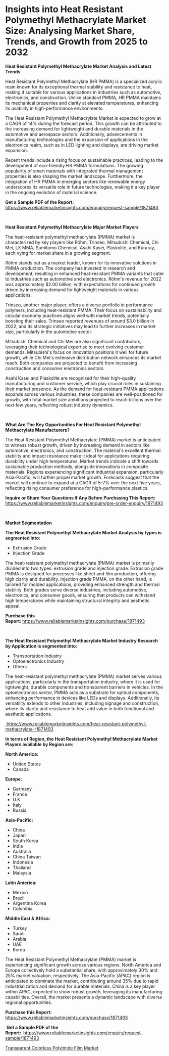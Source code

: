 <p><h1>Insights into Heat Resistant Polymethyl Methacrylate Market Size: Analysing Market Share, Trends, and Growth from 2025 to 2032</h1></p><p><strong>Heat Resistant Polymethyl Methacrylate Market Analysis and Latest Trends</strong></p>
<p><p>Heat Resistant Polymethyl Methacrylate (HR PMMA) is a specialized acrylic resin known for its exceptional thermal stability and resistance to heat, making it suitable for various applications in industries such as automotive, electronics, and construction. Unlike standard PMMA, HR PMMA maintains its mechanical properties and clarity at elevated temperatures, enhancing its usability in high-performance environments. </p><p>The Heat Resistant Polymethyl Methacrylate Market is expected to grow at a CAGR of 14% during the forecast period. This growth can be attributed to the increasing demand for lightweight and durable materials in the automotive and aerospace sectors. Additionally, advancements in manufacturing technologies and the expansion of applications in the electronics realm, such as in LED lighting and displays, are driving market expansion. </p><p>Recent trends include a rising focus on sustainable practices, leading to the development of eco-friendly HR PMMA formulations. The growing popularity of smart materials with integrated thermal management properties is also shaping the market landscape. Furthermore, the integration of HR PMMA in emerging sectors like renewable energy underscores its versatile role in future technologies, making it a key player in the ongoing evolution of material science.</p></p>
<p><strong>Get a Sample PDF of the Report:&nbsp;</strong> <a href="https://www.reliablemarketinsights.com/enquiry/request-sample/1871493?utm_campaign=2004&utm_medium=2&utm_source=Github&utm_content=ia&utm_term=04022025&utm_id=heat-resistant-polymethyl-methacrylate">https://www.reliablemarketinsights.com/enquiry/request-sample/1871493</a></p>
<p>&nbsp;</p>
<p><strong>Heat Resistant Polymethyl Methacrylate Major Market Players</strong></p>
<p><p>The heat-resistant polymethyl methacrylate (PMMA) market is characterized by key players like Röhm, Trinseo, Mitsubishi Chemical, Chi Mei, LX MMA, Sumitomo Chemical, Asahi Kasei, Plaskolite, and Kuraray, each vying for market share in a growing segment.</p><p>Röhm stands out as a market leader, known for its innovative solutions in PMMA production. The company has invested in research and development, resulting in enhanced heat-resistant PMMA variants that cater to industries such as automotive and electronics. Röhm's revenue for 2022 was approximately $2.00 billion, with expectations for continued growth driven by increasing demand for lightweight materials in various applications.</p><p>Trinseo, another major player, offers a diverse portfolio in performance polymers, including heat-resistant PMMA. Their focus on sustainability and circular economy practices aligns well with market trends, potentially boosting their sales. Trinseo reported revenues of around $3.0 billion in 2022, and its strategic initiatives may lead to further increases in market size, particularly in the automotive sector.</p><p>Mitsubishi Chemical and Chi Mei are also significant contributors, leveraging their technological expertise to meet evolving customer demands. Mitsubishi's focus on innovation positions it well for future growth, while Chi Mei's extensive distribution network enhances its market reach. Both companies are projected to benefit from increasing construction and consumer electronics sectors.</p><p>Asahi Kasei and Plaskolite are recognized for their high-quality manufacturing and customer service, which play crucial roles in sustaining their market presence. As the demand for heat-resistant PMMA applications expands across various industries, these companies are well-positioned for growth, with total market size ambitions projected to reach billions over the next few years, reflecting robust industry dynamics.</p></p>
<p>&nbsp;</p>
<p><strong>What Are The Key Opportunities For Heat Resistant Polymethyl Methacrylate Manufacturers?</strong></p>
<p><p>The Heat Resistant Polymethyl Methacrylate (PMMA) market is anticipated to witness robust growth, driven by increasing demand in sectors like automotive, electronics, and construction. The material's excellent thermal stability and impact resistance make it ideal for applications requiring durability under high temperatures. Market trends indicate a shift towards sustainable production methods, alongside innovations in composite materials. Regions experiencing significant industrial expansion, particularly Asia-Pacific, will further propel market growth. Forecasts suggest that the market will continue to expand at a CAGR of 5-7% over the next five years, reflecting rising consumer preference for high-performance plastics.</p></p>
<p><strong>Inquire or Share Your Questions If Any Before Purchasing This Report:</strong> <a href="https://www.reliablemarketinsights.com/enquiry/pre-order-enquiry/1871493?utm_campaign=2004&utm_medium=2&utm_source=Github&utm_content=ia&utm_term=04022025&utm_id=heat-resistant-polymethyl-methacrylate">https://www.reliablemarketinsights.com/enquiry/pre-order-enquiry/1871493</a></p>
<p>&nbsp;</p>
<p><strong>Market Segmentation</strong></p>
<p><strong>The Heat Resistant Polymethyl Methacrylate Market Analysis by types is segmented into:</strong></p>
<p><ul><li>Extrusion Grade</li><li>Injection Grade</li></ul></p>
<p><p>The heat-resistant polymethyl methacrylate (PMMA) market is primarily divided into two types: extrusion grade and injection grade. Extrusion grade PMMA is designed for processes like sheet and film production, offering high clarity and durability. Injection grade PMMA, on the other hand, is tailored for molded applications, providing enhanced strength and thermal stability. Both grades serve diverse industries, including automotive, electronics, and consumer goods, ensuring that products can withstand high temperatures while maintaining structural integrity and aesthetic appeal.</p></p>
<p><strong>Purchase this Report:&nbsp;</strong><a href="https://www.reliablemarketinsights.com/purchase/1871493?utm_campaign=2004&utm_medium=2&utm_source=Github&utm_content=ia&utm_term=04022025&utm_id=heat-resistant-polymethyl-methacrylate">https://www.reliablemarketinsights.com/purchase/1871493</a></p>
<p>&nbsp;</p>
<p><strong>The Heat Resistant Polymethyl Methacrylate Market Industry Research by Application is segmented into:</strong></p>
<p><ul><li>Transportation Industry</li><li>Optoelectronics Industry</li><li>Others</li></ul></p>
<p><p>The heat-resistant polymethyl methacrylate (PMMA) market serves various applications, particularly in the transportation industry, where it is used for lightweight, durable components and transparent barriers in vehicles. In the optoelectronics sector, PMMA acts as a substrate for optical components, enhancing performance in devices like LEDs and displays. Additionally, its versatility extends to other industries, including signage and construction, where its clarity and resistance to heat add value in both functional and aesthetic applications.</p></p>
<p><a href="https://www.reliablemarketinsights.com/heat-resistant-polymethyl-methacrylate-r1871493?utm_campaign=2004&utm_medium=2&utm_source=Github&utm_content=ia&utm_term=04022025&utm_id=heat-resistant-polymethyl-methacrylate">&nbsp;https://www.reliablemarketinsights.com/heat-resistant-polymethyl-methacrylate-r1871493</a></p>
<p><strong>In terms of Region, the Heat Resistant Polymethyl Methacrylate Market Players available by Region are:</strong></p>
<p>
    <p> <strong> North America: </strong>
        <ul>
            <li>United States</li>
            <li>Canada</li>
        </ul>
        </p> 
    <p> <strong> Europe: </strong>
        <ul>
            <li>Germany</li>
            <li>France</li>
            <li>U.K.</li>
            <li>Italy</li>
            <li>Russia</li>
        </ul>
        </p> 
    <p> <strong> Asia-Pacific: </strong>
        <ul>
            <li>China</li>
            <li>Japan</li>
            <li>South Korea</li>
            <li>India</li>
            <li>Australia</li>
            <li>China Taiwan</li>
            <li>Indonesia</li>
            <li>Thailand</li>
            <li>Malaysia</li>
        </ul>
        </p> 
    <p> <strong> Latin America: </strong>
        <ul>
            <li>Mexico</li>
            <li>Brazil</li>
            <li>Argentina Korea</li>
            <li>Colombia</li>
        </ul>
        </p> 
    <p> <strong> Middle East & Africa: </strong>
        <ul>
            <li>Turkey</li>
            <li>Saudi</li>
            <li>Arabia</li>
            <li>UAE</li>
            <li>Korea</li>
        </ul>
    </p>
    </p>
<p><p>The Heat Resistant Polymethyl Methacrylate (PMMA) market is experiencing significant growth across various regions. North America and Europe collectively hold a substantial share, with approximately 30% and 25% market valuation, respectively. The Asia-Pacific (APAC) region is anticipated to dominate the market, contributing around 35% due to rapid industrialization and demand for durable materials. China is a key player within APAC, expected to show robust growth, leveraging its manufacturing capabilities. Overall, the market presents a dynamic landscape with diverse regional opportunities.</p></p>
<p><strong>Purchase this Report: </strong><a href="https://www.reliablemarketinsights.com/purchase/1871493?utm_campaign=2004&utm_medium=2&utm_source=Github&utm_content=ia&utm_term=04022025&utm_id=heat-resistant-polymethyl-methacrylate">https://www.reliablemarketinsights.com/purchase/1871493</a></p>
<p>&nbsp;<strong>Get a Sample PDF of the Report:&nbsp;&nbsp;</strong><a href="https://www.reliablemarketinsights.com/enquiry/request-sample/1871493?utm_campaign=2004&utm_medium=2&utm_source=Github&utm_content=ia&utm_term=04022025&utm_id=heat-resistant-polymethyl-methacrylate">https://www.reliablemarketinsights.com/enquiry/request-sample/1871493</a></p>
<p><strong></strong></p>
<p><p><a href="https://github.com/globismark/Market-Research-Report-List-6/blob/main/transparent-colorless-polyimide-film-market.md?utm_campaign=2004&utm_medium=2&utm_source=Github&utm_content=ia&utm_term=04022025&utm_id=heat-resistant-polymethyl-methacrylate">Transparent Colorless Polyimide Film Market</a></p></p>